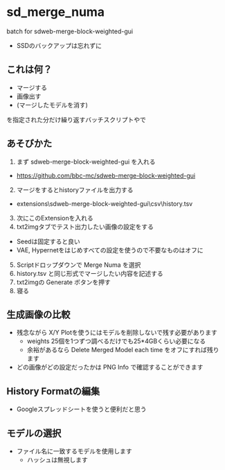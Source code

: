 # sd_merge_numa
batch for sdweb-merge-block-weighted-gui

- SSDのバックアップは忘れずに

## これは何？

- マージする
- 画像出す
- (マージしたモデルを消す)

を指定された分だけ繰り返すバッチスクリプトやで

## あそびかた

1. まず sdweb-merge-block-weighted-gui を入れる
  - https://github.com/bbc-mc/sdweb-merge-block-weighted-gui
2. マージをするとhistoryファイルを出力する
  - extensions\sdweb-merge-block-weighted-gui\csv\history.tsv
3. 次にこのExtensionを入れる
4. txt2imgタブでテスト出力したい画像の設定をする
  - Seedは固定すると良い
  - VAE, Hypernetをはじめすべての設定を使うので不要なものはオフに
5. Scriptドロップダウンで Merge Numa を選択
6. history.tsv と同じ形式でマージしたい内容を記述する
7. txt2imgの Generate ボタンを押す
8. 寝る

## 生成画像の比較

- 残念ながら X/Y Plotを使うにはモデルを削除しないで残す必要があります
  - weights 25個を1つずつ調べるだけでも25*4GBくらい必要になる
  - 余裕があるなら Delete Merged Model each time をオフにすれば残ります
- どの画像がどの設定だったかは PNG Info で確認することができます

## History Formatの編集

- Googleスプレッドシートを使うと便利だと思う

## モデルの選択

- ファイル名に一致するモデルを使用します
  - ハッシュは無視します
